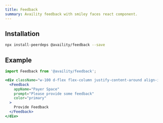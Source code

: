 ```yaml
---
title: Feedback
summary: Availity feedback with smiley faces react component.
---
```


## Installation

```bash
npx install-peerdeps @availity/feedback --save
```

## Example

```jsx live=true
import Feedback from '@availity/feedback';

<div className="w-100 d-flex flex-column justify-content-around align-items-start">
  <Feedback
    appName="Payer Space"
    prompt="Please provide some feedback"
    color="primary"
  >
    Provide Feedback
  </Feedback>
</div>
```